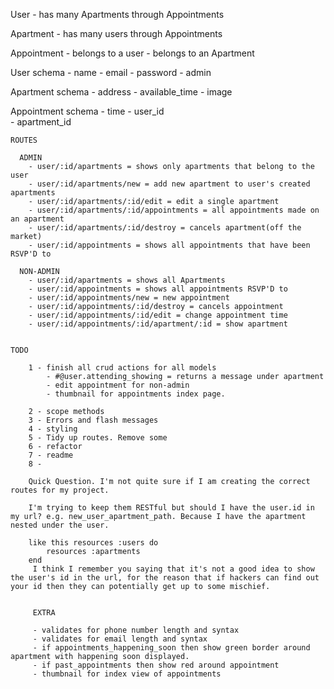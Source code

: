 User
    - has many Apartments through Appointments

Apartment
    - has many users through Appointments

Appointment
    - belongs to a user
    - belongs to an Apartment    

User schema
    - name
    - email
    - password
    - admin

Apartment schema
    - address
    - available_time
    - image

Appointment schema
    - time
    - user_id   
    - apartment_id



    ROUTES

      ADMIN
        - user/:id/apartments = shows only apartments that belong to the user
        - user/:id/apartments/new = add new apartment to user's created apartments
        - user/:id/apartments/:id/edit = edit a single apartment
        - user/:id/apartments/:id/appointments = all appointments made on an apartment
        - user/:id/apartments/:id/destroy = cancels apartment(off the market)
        - user/:id/appointments = shows all appointments that have been RSVP'D to

      NON-ADMIN
        - user/:id/apartments = shows all Apartments
        - user/:id/appointments = shows all appointments RSVP'D to
        - user/:id/appointments/new = new appointment
        - user/:id/appointments/:id/destroy = cancels appointment
        - user/:id/appointments/:id/edit = change appointment time
        - user/:id/appointments/:id/apartment/:id = show apartment


    TODO

        1 - finish all crud actions for all models
            - #@user.attending_showing = returns a message under apartment
            - edit appointment for non-admin
            - thumbnail for appointments index page.

        2 - scope methods
        3 - Errors and flash messages
        4 - styling
        5 - Tidy up routes. Remove some
        6 - refactor
        7 - readme
        8 -

        Quick Question. I'm not quite sure if I am creating the correct routes for my project.

        I'm trying to keep them RESTful but should I have the user.id in my url? e.g. new_user_apartment_path. Because I have the apartment nested under the user.

        like this resources :users do
            resources :apartments
        end
         I think I remember you saying that it's not a good idea to show the user's id in the url, for the reason that if hackers can find out your id then they can potentially get up to some mischief.    


         EXTRA

         - validates for phone number length and syntax
         - validates for email length and syntax    
         - if appointments_happening_soon then show green border around apartment with happening soon displayed.
         - if past_appointments then show red around appointment
         - thumbnail for index view of appointments         
